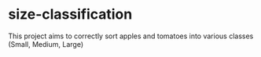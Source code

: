 # size-classification
This project aims to correctly sort apples and tomatoes into various classes (Small, Medium, Large)

